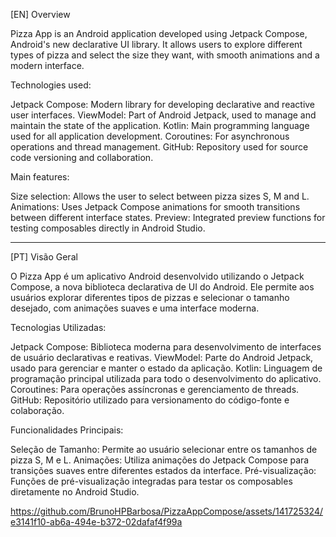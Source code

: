 [EN] Overview

Pizza App is an Android application developed using Jetpack Compose, Android's new declarative UI library. It allows users to explore different types of pizza and select the size they want, with smooth animations and a modern interface.

Technologies used:

Jetpack Compose: Modern library for developing declarative and reactive user interfaces.
ViewModel: Part of Android Jetpack, used to manage and maintain the state of the application.
Kotlin: Main programming language used for all application development.
Coroutines: For asynchronous operations and thread management.
GitHub: Repository used for source code versioning and collaboration.

Main features:

Size selection: Allows the user to select between pizza sizes S, M and L.
Animations: Uses Jetpack Compose animations for smooth transitions between different interface states.
Preview: Integrated preview functions for testing composables directly in Android Studio.

-------------------------------------------------------------------------------

[PT] Visão Geral

O Pizza App é um aplicativo Android desenvolvido utilizando o Jetpack Compose, a nova biblioteca declarativa de UI do Android. Ele permite aos usuários explorar diferentes tipos de pizzas e selecionar o tamanho desejado, com animações suaves e uma interface moderna.

Tecnologias Utilizadas:

Jetpack Compose: Biblioteca moderna para desenvolvimento de interfaces de usuário declarativas e reativas.
ViewModel: Parte do Android Jetpack, usado para gerenciar e manter o estado da aplicação.
Kotlin: Linguagem de programação principal utilizada para todo o desenvolvimento do aplicativo.
Coroutines: Para operações assíncronas e gerenciamento de threads.
GitHub: Repositório utilizado para versionamento do código-fonte e colaboração.

Funcionalidades Principais:

Seleção de Tamanho: Permite ao usuário selecionar entre os tamanhos de pizza S, M e L.
Animações: Utiliza animações do Jetpack Compose para transições suaves entre diferentes estados da interface.
Pré-visualização: Funções de pré-visualização integradas para testar os composables diretamente no Android Studio.


https://github.com/BrunoHPBarbosa/PizzaAppCompose/assets/141725324/e3141f10-ab6a-494e-b372-02dafaf4f99a

